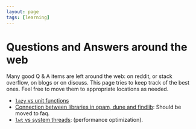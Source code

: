```yaml
---
layout: page
tags: [learning]
---
```


# Questions and Answers around the web

Many good Q & A items are left around the web: on reddit, or stack overflow, on blogs or on discuss.
This page tries to keep track of the best ones. Feel free to move them to appropriate locations as needed.

* [`lazy` vs unit functions](https://www.reddit.com/r/ocaml/comments/csvokp/when_to_prefer_lazy_over_seq/exh6vkr?utm_source=share&utm_medium=web2x)
* [Connection between libraries in opam, dune and findlib](https://discuss.ocaml.org/t/connection-between-libraries-in-opam-dune-and-findlib/2536):
  Should be moved to faq.
* [`lwt` vs system threads](https://stackoverflow.com/questions/34313385/how-to-create-a-big-number-of-threads-in-ocaml/34314082#34314082):
  (performance optimization).
